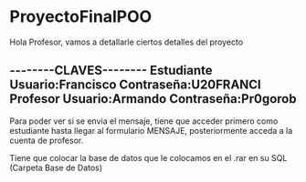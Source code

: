 # ProyectoFinalPOO

Hola Profesor, vamos a detallarle ciertos detalles del proyecto



--------CLAVES--------
Estudiante
Usuario:Francisco
Contraseña:U20FRANCI
Profesor
Usuario:Armando
Contraseña:Pr0gorob
-----------------------
Para poder ver si se envia el mensaje, tiene que acceder primero como estudiante hasta llegar al formulario MENSAJE, posteriormente acceda a la cuenta de profesor.

Tiene que colocar la base de datos que le colocamos en el .rar en su SQL (Carpeta Base de Datos)
